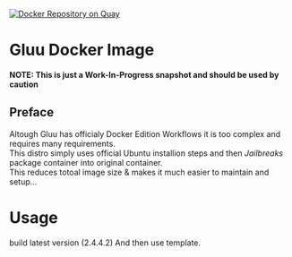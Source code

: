 [![Docker Repository on Quay](https://quay.io/repository/gluu/gluu/status "Docker Repository on Quay")](https://quay.io/repository/gluu/gluu)
# Gluu Docker Image
**NOTE: This is just a Work-In-Progress snapshot and should be used by caution**

## Preface
Altough Gluu has officialy Docker Edition Workflows it is too complex and requires many requirements.  
This distro simply uses official Ubuntu installion steps and then *Jailbreaks* package container into original container.  
This reduces totoal image size & makes it much easier to maintain and setup...  

# Usage
build latest version (2.4.4.2) And then use template.
